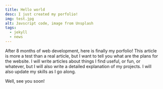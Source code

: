 ```yaml
---
title: Hello world
desc: I just created my porfolio!
img: test.jpg
alt: Javscript code, image from Unsplash
tags:
  - jekyll
  - news
---
```


After 8 months of web development, here is finally my porfolio! This article is more a test than a real article, but I want to tell you what are the plans for the website.
I will write articles about things I find useful, or fun, or whatever, but I will also write a detailed explanation of my projects.
I will also update my skills as I go along.


Well, see you soon!